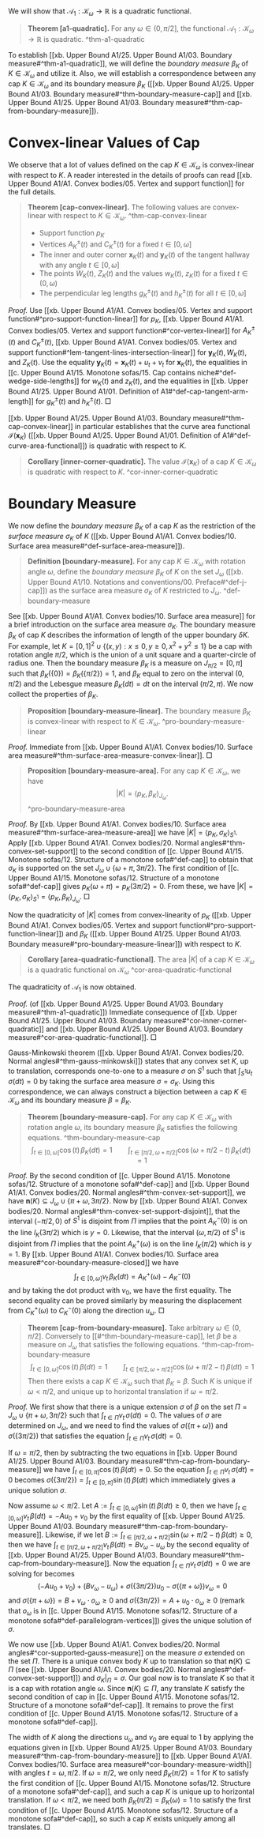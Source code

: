 We will show that $\mathcal{A}_1 : \mathcal{K}_\omega \to \mathbb{R}$ is a quadratic functional.

> __Theorem [a1-quadratic].__ For any $\omega \in (0, \pi/2]$, the functional $\mathcal{A}_1 : \mathcal{K}_{\omega} \to \mathbb{R}$ is quadratic. ^thm-a1-quadratic

To establish [[xb. Upper Bound A1/25. Upper Bound A1/03. Boundary measure#^thm-a1-quadratic]], we will define the _boundary measure_ $\beta_K$ of $K \in \mathcal{K}_\omega$ and utilize it. Also, we will establish a correspondence between any cap $K \in \mathcal{K}_\omega$ and its boundary measure $\beta_K$ ([[xb. Upper Bound A1/25. Upper Bound A1/03. Boundary measure#^thm-boundary-measure-cap]] and [[xb. Upper Bound A1/25. Upper Bound A1/03. Boundary measure#^thm-cap-from-boundary-measure]]).

# Convex-linear Values of Cap

We observe that a lot of values defined on the cap $K \in \mathcal{K}_\omega$ is convex-linear with respect to $K$. A reader interested in the details of proofs can read [[xb. Upper Bound A1/A1. Convex bodies/05. Vertex and support function]] for the full details. 

> __Theorem [cap-convex-linear].__ The following values are convex-linear with respect to $K \in \mathcal{K}_\omega$. ^thm-cap-convex-linear
> 
> - Support function $p_K$
> - Vertices $A^{\pm}_K(t)$ and $C^{\pm}_K(t)$ for a fixed $t \in [0, \omega]$
> - The inner and outer corner $\mathbf{x}_K(t)$ and $\mathbf{y}_K(t)$ of the tangent hallway with any angle $t \in [0, \omega]$
> - The points $W_K(t)$, $Z_K(t)$ and the values $w_K(t)$, $z_K(t)$ for a fixed $t \in (0, \omega)$
> - The perpendicular leg lengths $g^{\pm}_K(t)$ and $h^{\pm}_K(t)$ for all $t \in [0, \omega]$

_Proof._ Use [[xb. Upper Bound A1/A1. Convex bodies/05. Vertex and support function#^pro-support-function-linear]] for $p_K$, [[xb. Upper Bound A1/A1. Convex bodies/05. Vertex and support function#^cor-vertex-linear]] for $A^{\pm}_K(t)$ and $C^{\pm}_K(t)$, [[xb. Upper Bound A1/A1. Convex bodies/05. Vertex and support function#^lem-tangent-lines-intersection-linear]] for $\mathbf{y}_K(t), W_K(t)$, and $Z_K(t)$. Use the equality $\mathbf{y}_K(t) = \mathbf{x}_K(t) + u_t + v_t$ for $\mathbf{x}_K(t)$, the equalities in [[c. Upper Bound A1/15. Monotone sofas/15. Cap contains niche#^def-wedge-side-lengths]] for $w_K(t)$ and $z_K(t)$, and the equalities in [[xb. Upper Bound A1/25. Upper Bound A1/01. Definition of A1#^def-cap-tangent-arm-length]] for $g^{\pm}_K(t)$ and $h^{\pm}_K(t)$. □

[[xb. Upper Bound A1/25. Upper Bound A1/03. Boundary measure#^thm-cap-convex-linear]] in particular establishes that the curve area functional $\mathcal{I}(\mathbf{x}_K)$ ([[xb. Upper Bound A1/25. Upper Bound A1/01. Definition of A1#^def-curve-area-functional]]) is quadratic with respect to $K$.

> __Corollary [inner-corner-quadratic].__ The value $\mathcal{I}(\mathbf{x}_K)$ of a cap $K \in \mathcal{K}_\omega$ is quadratic with respect to $K$. ^cor-inner-corner-quadratic

# Boundary Measure

We now define the _boundary measure_ $\beta_K$ of a cap $K$ as the restriction of the _surface measure_ $\sigma_K$ of $K$ ([[xb. Upper Bound A1/A1. Convex bodies/10. Surface area measure#^def-surface-area-measure]]).

> __Definition [boundary-measure].__ For any cap $K \in \mathcal{K}_\omega$ with rotation angle $\omega$, define the _boundary measure_ $\beta_K$ of $K$ on the set $J_\omega$ ([[xb. Upper Bound A1/10. Notations and conventions/00. Preface#^def-j-cap]]) as the surface area measure $\sigma_K$ of $K$ restricted to $J_\omega$.
> ^def-boundary-measure

See [[xb. Upper Bound A1/A1. Convex bodies/10. Surface area measure]] for a brief introduction on the surface area measure $\sigma_K$. The boundary measure $\beta_K$ of cap $K$ describes the information of length of the upper boundary $\delta K$. For example, let $K = [0, 1]^2 \cup \left\{ (x, y) : x \leq 0, y \geq 0, x^2 + y^2 \leq 1 \right\}$ be a cap with rotation angle $\pi/2$, which is the union of a unit square and a quarter-circle of radius one. Then the boundary measure $\beta_K$ is a measure on $J_{\pi/2} = [0, \pi]$ such that $\beta_K\left( \left\{ 0 \right\} \right) = \beta_K\left( \left\{ \pi/2 \right\} \right) = 1$, and $\beta_K$ equal to zero on the interval $(0, \pi/2)$ and the Lebesgue measure $\beta_K(dt) = dt$ on the interval $(\pi/2, \pi)$. We now collect the properties of $\beta_K$.

> __Proposition [boundary-measure-linear].__ The boundary measure $\beta_K$ is convex-linear with respect to $K \in \mathcal{K}_\omega$.
> ^pro-boundary-measure-linear

_Proof._ Immediate from [[xb. Upper Bound A1/A1. Convex bodies/10. Surface area measure#^thm-surface-area-measure-convex-linear]]. □

> __Proposition [boundary-measure-area].__ For any cap $K \in \mathcal{K}_\omega$, we have
$$
|K| = \left< p_K, \beta_K \right>_{J_\omega}.
$$
> ^pro-boundary-measure-area

_Proof._ By [[xb. Upper Bound A1/A1. Convex bodies/10. Surface area measure#^thm-surface-area-measure-area]] we have $|K| = \left< p_K, \sigma_K \right>_{S^1}$. Apply [[xb. Upper Bound A1/A1. Convex bodies/20. Normal angles#^thm-convex-set-support]] to the second condition of [[c. Upper Bound A1/15. Monotone sofas/12. Structure of a monotone sofa#^def-cap]] to obtain that $\sigma_K$ is supported on the set $J_{\omega} \cup \left\{ \omega + \pi, 3\pi/2 \right\}$. The first condition of [[c. Upper Bound A1/15. Monotone sofas/12. Structure of a monotone sofa#^def-cap]] gives $p_K(\omega + \pi) = p_K(3\pi/2) = 0$. From these, we have $|K| = \left< p_K, \sigma_K \right>_{S^1} = \left< p_K, \beta_K \right>_{J_\omega}$. □

Now the quadraticity of $|K|$ comes from convex-linearity of $p_K$ ([[xb. Upper Bound A1/A1. Convex bodies/05. Vertex and support function#^pro-support-function-linear]]) and $\beta_K$ ([[xb. Upper Bound A1/25. Upper Bound A1/03. Boundary measure#^pro-boundary-measure-linear]]) with respect to $K$.

> __Corollary [area-quadratic-functional].__ The area $|K|$ of a cap $K \in \mathcal{K}_{\omega}$ is a quadratic functional on $\mathcal{K}_\omega$ ^cor-area-quadratic-functional

The quadraticity of $\mathcal{A}_1$ is now obtained.

_Proof._ (of [[xb. Upper Bound A1/25. Upper Bound A1/03. Boundary measure#^thm-a1-quadratic]]) Immediate consequence of [[xb. Upper Bound A1/25. Upper Bound A1/03. Boundary measure#^cor-inner-corner-quadratic]] and [[xb. Upper Bound A1/25. Upper Bound A1/03. Boundary measure#^cor-area-quadratic-functional]]. □

Gauss-Minkowski theorem ([[xb. Upper Bound A1/A1. Convex bodies/20. Normal angles#^thm-gauss-minkowski]]) states that any convex set $K$, up to translation, corresponds one-to-one to a measure $\sigma$ on $S^1$ such that $\int_{S^1}u_t\,\sigma(dt) = 0$ by taking the surface area measure $\sigma = \sigma_K$. Using this correspondence, we can always construct a bijection between a cap $K \in \mathcal{K}_\omega$ and its boundary measure $\beta = \beta_K$.

> __Theorem [boundary-measure-cap].__ For any cap $K \in \mathcal{K}_\omega$ with rotation angle $\omega$, its boundary measure $\beta_K$ satisfies the following equations. ^thm-boundary-measure-cap
$$
\int_{t \in [0, \omega]} \cos(t) \, \beta_K(dt) = 1 \qquad \int_{t \in [\pi/2, \omega + \pi/2]} \cos\left( \omega + \pi/2 - t \right)  \, \beta_K(dt) = 1
$$

_Proof._ By the second condition of [[c. Upper Bound A1/15. Monotone sofas/12. Structure of a monotone sofa#^def-cap]] and [[xb. Upper Bound A1/A1. Convex bodies/20. Normal angles#^thm-convex-set-support]], we have $\mathbf{n}(K) \subseteq J_\omega \cup \left\{ \pi + \omega, 3\pi/2 \right\}$. Now by [[xb. Upper Bound A1/A1. Convex bodies/20. Normal angles#^thm-convex-set-support-disjoint]], that the interval $(-\pi/2, 0)$ of $S^1$ is disjoint from $\Pi$ implies that the point $A_K^-(0)$ is on the line $l_K(3\pi/2)$ which is $y=0$. Likewise, that the interval $(\omega, \pi/2)$ of $S^1$ is disjoint from $\Pi$ implies that the point $A_K^+(\omega)$ is on the line $l_K(\pi/2)$ which is $y=1$. By [[xb. Upper Bound A1/A1. Convex bodies/10. Surface area measure#^cor-boundary-measure-closed]] we have
$$
\int_{t \in [0, \omega]} v_t \, \beta_K(dt) = A^+_K(\omega) - A^-_K(0)
$$
and by taking the dot product with $v_0$, we have the first equality. The second equality can be proved similarly by measuring the displacement from $C_K^+(\omega)$ to $C_K^-(0)$ along the direction $u_\omega$. □

> __Theorem [cap-from-boundary-measure].__ Take arbitrary $\omega \in (0, \pi/2]$. Conversely to [[#^thm-boundary-measure-cap]], let $\beta$ be a measure on $J_\omega$ that satisfies the following equations. ^thm-cap-from-boundary-measure
$$
\int_{t \in [0, \omega]} \cos(t) \, \beta(dt) = 1 \qquad \int_{t \in [\pi/2, \omega + \pi/2]} \cos\left( \omega + \pi/2 - t \right)  \, \beta(dt) = 1
$$
> Then there exists a cap $K \in \mathcal{K}_\omega$ such that $\beta_K = \beta$. Such $K$ is unique if $\omega < \pi/2$, and unique up to horizontal translation if $\omega = \pi/2$.

_Proof._ We first show that there is a unique extension $\sigma$ of $\beta$ on the set $\Pi = J_\omega \cup \{\pi + \omega, 3\pi/2\}$ such that $\int_{t \in \Pi} v_t \, \sigma(dt) = 0$. The values of $\sigma$ are determined on $J_\omega$, and we need to find the values of $\sigma(\left\{ \pi + \omega \right\})$ and $\sigma(\left\{ 3 \pi/2 \right\})$ that satisfies the equation $\int_{t \in \Pi} v_t \, \sigma(dt) = 0$.

If $\omega = \pi/2$, then by subtracting the two equations in [[xb. Upper Bound A1/25. Upper Bound A1/03. Boundary measure#^thm-cap-from-boundary-measure]] we have $\int_{t \in [0, \pi]} \cos(t)\,\beta(dt) = 0$. So the equation $\int_{t \in \Pi} v_t \, \sigma(dt) = 0$ becomes $\sigma(\left\{ 3\pi/2 \right\}) = \int_{t \in [0, \pi]} \sin (t) \,\beta(dt)$ which immediately gives a unique solution $\sigma$.

Now assume $\omega < \pi/2$. Let $A := \int_{t \in [0, \omega]}\sin(t)\,\beta(dt) \geq 0$, then we have $\int_{t \in [0, \omega]} v_t \,\beta(dt) = - A u_0 + v_0$ by the first equality of [[xb. Upper Bound A1/25. Upper Bound A1/03. Boundary measure#^thm-cap-from-boundary-measure]]. Likewise, if we let $B := \int_{t \in [\pi/2, \omega + \pi/2]} \sin(\omega + \pi/2 - t)\,\beta(dt) \geq 0$, then we have $\int_{t \in [\pi/2, \omega + \pi/2]}v_t\,\beta(dt) = B v_\omega - u_\omega$ by the second equality of [[xb. Upper Bound A1/25. Upper Bound A1/03. Boundary measure#^thm-cap-from-boundary-measure]]. Now the equation $\int_{t \in \Pi} v_t \, \sigma(dt) = 0$ we are solving for becomes
$$
(-Au_0 + v_0) + (Bv_\omega - u_\omega) + \sigma\left( \left\{ 3\pi/2 \right\}  \right)  u_0 - \sigma\left( \left\{ \pi + \omega \right\}  \right)  v_\omega = 0
$$
and $\sigma(\left\{ \pi + \omega \right\}) = B + v_\omega \cdot o_\omega \geq 0$ and $\sigma(\left\{ 3 \pi/2 \right\}) = A + u_0 \cdot o_\omega \geq 0$ (remark that $o_\omega$ is in [[c. Upper Bound A1/15. Monotone sofas/12. Structure of a monotone sofa#^def-parallelogram-vertices]]) gives the unique solution of $\sigma$.

We now use [[xb. Upper Bound A1/A1. Convex bodies/20. Normal angles#^cor-supported-gauss-measure]] on the measure $\sigma$ extended on the set $\Pi$. There is a unique convex body $K$ up to translation so that $\mathbf{n}(K) \subseteq \Pi$ (see [[xb. Upper Bound A1/A1. Convex bodies/20. Normal angles#^def-convex-set-support]]) and $\sigma_K|_{\Pi} = \sigma$. Our goal now is to translate $K$ so that it is a cap with rotation angle $\omega$. Since $\mathbf{n}(K) \subseteq \Pi$, any translate $K$ satisfy the second condition of cap in [[c. Upper Bound A1/15. Monotone sofas/12. Structure of a monotone sofa#^def-cap]]. It remains to prove the first condition of [[c. Upper Bound A1/15. Monotone sofas/12. Structure of a monotone sofa#^def-cap]].

The width of $K$ along the directions $u_\omega$ and $v_0$ are equal to 1 by applying the equations given in [[xb. Upper Bound A1/25. Upper Bound A1/03. Boundary measure#^thm-cap-from-boundary-measure]] to [[xb. Upper Bound A1/A1. Convex bodies/10. Surface area measure#^cor-boundary-measure-width]] with angles $t = \omega, \pi/2$. If $\omega = \pi/2$, we only need $\beta_K(\pi/2) = 1$ for $K$ to satisfy the first condition of [[c. Upper Bound A1/15. Monotone sofas/12. Structure of a monotone sofa#^def-cap]], and such a cap $K$ is unique up to horizontal translation. If $\omega < \pi/2$, we need both $\beta_K(\pi/2) = \beta_K(\omega) = 1$ to satisfy the first condition of [[c. Upper Bound A1/15. Monotone sofas/12. Structure of a monotone sofa#^def-cap]], so such a cap $K$ exists uniquely among all translates. □